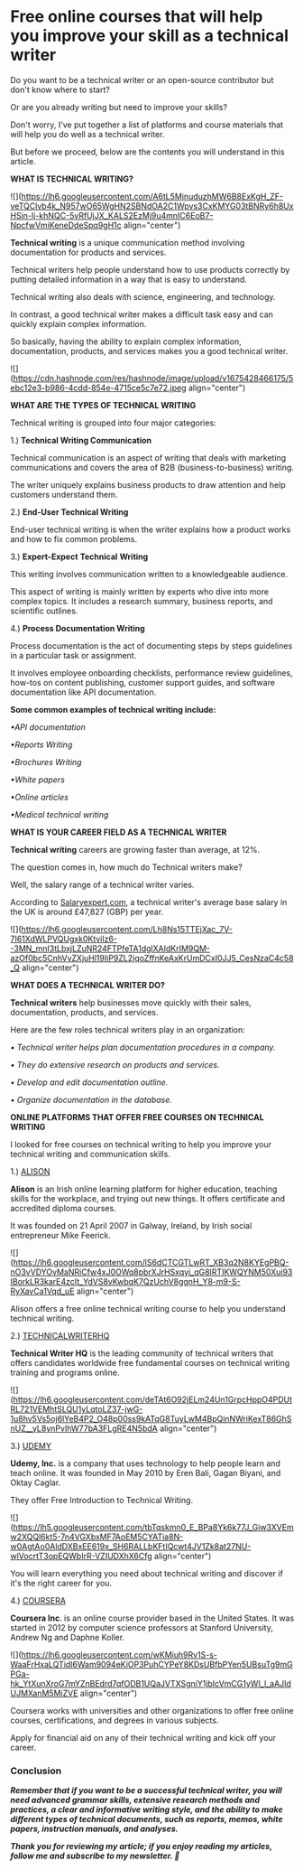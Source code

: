 # Free online courses that will help you improve your skill  as a technical writer

Do you want to be a technical writer or an open-source contributor but don't know where to start?

Or are you already writing but need to improve your skills?

Don't worry, I've put together a list of platforms and course materials that will help you do well as a technical writer.

But before we proceed, below are the contents you will understand in this article.

**WHAT IS TECHNICAL WRITING?**

![](https://lh6.googleusercontent.com/A6tL5MjnuduzhMW6B8ExKgH_ZF-veTQClvb4k_N957wO65WgHN2SBNdOA2C1Wpvs3CxKMYG03tBNRy6h8UxHSin-Ij-khNQC-5vRfUjJX_KALS2EzMj9u4mnIC6EoB7-NpcfwVmiKeneDdeSpq9gH1c align="center")

**Technical writing** is a unique communication method involving documentation for products and services.

Technical writers help people understand how to use products correctly by putting detailed information in a way that is easy to understand.

Technical writing also deals with science, engineering, and technology.

In contrast, a good technical writer makes a difficult task easy and can quickly explain complex information.

So basically, having the ability to explain complex information, documentation, products, and services makes you a good technical writer.

![](https://cdn.hashnode.com/res/hashnode/image/upload/v1675428466175/5ebc12e3-b986-4cdd-854e-4715ce5c7e72.jpeg align="center")

**WHAT ARE THE TYPES OF TECHNICAL WRITING**

Technical writing is grouped into four major categories:

1.) **Technical Writing Communication**

Technical communication is an aspect of writing that deals with marketing communications and covers the area of B2B (business-to-business) writing.

The writer uniquely explains business products to draw attention and help customers understand them.

2.) **End-User Technical Writing**

End-user technical writing is when the writer explains how a product works and how to fix common problems.

3.) **Expert-Expect** **Technical** **Writing**

This writing involves communication written to a knowledgeable audience.

This aspect of writing is mainly written by experts who dive into more complex topics. It includes a research summary, business reports, and scientific outlines.

4.) **Process Documentation Writing**

Process documentation is the act of documenting steps by steps guidelines in a particular task or assignment.

It involves employee onboarding checklists, performance review guidelines, how-tos on content publishing, customer support guides, and software documentation like API documentation.

**Some common examples of technical writing include:**

*•API documentation*

*•Reports Writing*

*•Brochures Writing*

*•White papers*

*•Online articles*

*•Medical technical writing*

**WHAT IS YOUR CAREER FIELD AS A TECHNICAL WRITER**

**Technical writing** careers are growing faster than average, at 12%.

The question comes in, how much do Technical writers make?

Well, the salary range of a technical writer varies.

According to [Salaryexpert.com](http://Salaryexpert.com), a technical writer's average base salary in the UK is around £47,827 (GBP) per year.

![](https://lh6.googleusercontent.com/Lh8Ns15TTEjXac_7V-7I61XdWLPVQUgxk0Ktvilz6--3MN_mnI3tLbxjLZuNR24FTPfeTA1dglXAIdKrIM9QM-azOf0bc5CnhVyZXjuHl19IiP9ZL2jqoZffnKeAxKrUmDCxI0JJ5_CesNzaC4c58_Q align="center")

**WHAT DOES A TECHNICAL WRITER DO?**

**Technical writers** help businesses move quickly with their sales, documentation, products, and services.

Here are the few roles technical writers play in an organization:

*• Technical writer helps plan documentation procedures in a company.*

*• They do extensive research on products and services.*

*• Develop and edit documentation outline.*

*• Organize documentation in the database.*

**ONLINE PLATFORMS THAT OFFER FREE COURSES ON TECHNICAL WRITING**

I looked for free courses on technical writing to help you improve your technical writing and communication skills.

1.) [ALISON](https://alison.com/course/technical-writing-essentials)

**Alison** is an Irish online learning platform for higher education, teaching skills for the workplace, and trying out new things. It offers certificate and accredited diploma courses.

It was founded on 21 April 2007 in Galway, Ireland, by Irish social entrepreneur Mike Feerick.

![](https://lh6.googleusercontent.com/lS6dCTCGTLwRT_XB3q2N8KYEgPBQ-nO3vVDYOvMaNRiCfw4xJ0OWq8pbrXJrHSxqyi_qG8IRTIKWQYNM50Xui93IBorkLR3karE4zcIt_YdVS8vKwbqK7QzUchV8ggnH_Y8-m9-S-RyXavCa1Vqd_uE align="center")

Alison offers a free online technical writing course to help you understand technical writing.

2.) [TECHNICALWRITERHQ](https://technicalwriterhq.com/technical-writing-certification/)

**Technical Writer HQ** is the leading community of technical writers that offers candidates worldwide free fundamental courses on technical writing training and programs online.

![](https://lh6.googleusercontent.com/deTAt6O92jELm24Un1GrpcHppO4PDUtRL721VEMhtSLQU1yLqtoLZ37-jwG-1u8hv5Vs5oj6lYeB4P2_O48p00ss9kATqG8TuyLwM4BpQinNWriKexT86GhSnUZ__yL8ynPvIhW77bA3FLgRE4N5bdA align="center")

3.) [UDEMY](https://www.udemy.com/course/intro-to-technical-writing/?utm_source=adwords&utm_medium=udemyads&utm_campaign=DSA_Catchall_la.EN_cc.ROW&utm_content=deal4584&utm_term=_._ag_88010211481_._ad_535397282061_._kw__._de_m_._dm__._pl__._ti_dsa-393848973092_._li_1010283_._pd__._&matchtype=&gclid=CjwKCAiA_vKeBhAdEiwAFb_nrSV-TW_OrAI2LgY8MdxUfm6MT4DEiSUC7Z4LGoHZUCV_yF_wWjdT9BoCsnkQAvD_BwE)

**Udemy, Inc.** is a company that uses technology to help people learn and teach online. It was founded in May 2010 by Eren Bali, Gagan Biyani, and Oktay Caglar.

They offer Free Introduction to Technical Writing.

![](https://lh5.googleusercontent.com/tbTqskmn0_E_BPa8Yk6k77J_Giw3XVEmw2XQQl6kt5-7n4VGXbxMF7AoEM5CYATia8N-w0AgtAo0AldDXBxEE619x_SH6RALLbKFtIQcwt4JV1Zk8at27NU-wlVocrtT3opEQWbIrR-VZIUDXhX6Cfg align="center")

You will learn everything you need about technical writing and discover if it's the right career for you.

4.) [COURSERA](https://www.coursera.org/)

**Coursera Inc**. is an online course provider based in the United States. It was started in 2012 by computer science professors at Stanford University, Andrew Ng and Daphne Koller.

![](https://lh6.googleusercontent.com/wKMiuh9Rv1S-s-WaaFrHxaLQTidl6Wam9094eKiOP3PuhCYPeY8KDsUBfbPYen5UBsuTg9mGPGa-hk_YtXunXroG7mYZnBEdrd7qfODB1UQaJVTXSgniY1jbIcVmCG1yWI_l_aAJIdUJMXanM5MiZVE align="center")

Coursera works with universities and other organizations to offer free online courses, certifications, and degrees in various subjects.

Apply for financial aid on any of their technical writing and kick off your career.

### **Conclusion**

***Remember that if you want to be a successful technical writer, you will need advanced grammar skills, extensive research methods and practices, a clear and informative writing style, and the ability to make different types of technical documents, such as reports, memos, white papers, instruction manuals, and analyses.***

***Thank you for reviewing my article; if you enjoy reading my articles, follow me and subscribe to my newsletter. 🤗***